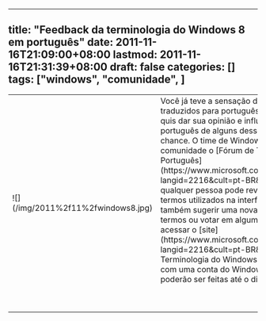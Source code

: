 
---
title: "Feedback da terminologia do Windows 8 em português"
date: 2011-11-16T21:09:00+08:00
lastmod: 2011-11-16T21:31:39+08:00
draft: false
categories: []
tags: ["windows", "comunidade", ]
---


 <table border="0"> <tbody> <tr> <td>![](/img/2011%2f11%2fwindows8.jpg)</td> <td>Você já teve a sensação de que alguns termos do Windows traduzidos para português poderiam ser melhorados? Sempre quis dar sua opinião e influenciar na tradução para o português de alguns desses termos? Então esta é sua chance. O time de Windows, da Microsoft, abriu para a comunidade o [Fórum de Terminologia do Windows 8 em Português](https://www.microsoft.com/Language/mtcf/mtcf_home.aspx?langid=2216&cult=pt-BR&WT.mc_id=lc). Nesse fórum, qualquer pessoa pode revisar e comentar um glossário de termos utilizados na interface do Windows 8, podendo também sugerir uma nova tradução para algum desses termos ou votar em alguma já proposta. Para participar, basta acessar o [site](https://www.microsoft.com/Language/mtcf/mtcf_home.aspx?langid=2216&cult=pt-BR&WT.mc_id=lc "Fórum de Terminologia do Windows 8 em Português") e cadastrar-se com uma conta do Windows Live ID. As contribuições poderão ser feitas até o dia 21/11/11. <p> </p> </td> </tr> </tbody> </table> 


